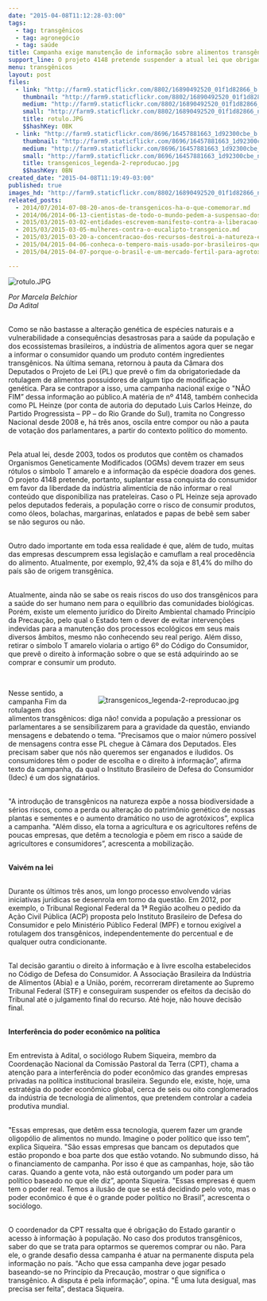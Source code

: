 ```yaml
---
date: "2015-04-08T11:12:28-03:00"
tags:
  - tag: transgênicos
  - tag: agronegócio
  - tag: saúde
title: Campanha exige manutenção de informação sobre alimentos transgênicos em produtos
support_line: O projeto 4148 pretende suspender a atual lei que obrigada os produtos que contêm os chamados OGMs trazer em seus rótulos o símbolo T amarelo.
menu: transgênicos
layout: post
files:
  - link: "http://farm9.staticflickr.com/8802/16890492520_01f1d82866_b.jpg"
    thumbnail: "http://farm9.staticflickr.com/8802/16890492520_01f1d82866_t.jpg"
    medium: "http://farm9.staticflickr.com/8802/16890492520_01f1d82866_z.jpg"
    small: "http://farm9.staticflickr.com/8802/16890492520_01f1d82866_n.jpg"
    title: rotulo.JPG
    $$hashKey: 0BK
  - link: "http://farm9.staticflickr.com/8696/16457881663_1d92300cbe_b.jpg"
    thumbnail: "http://farm9.staticflickr.com/8696/16457881663_1d92300cbe_t.jpg"
    medium: "http://farm9.staticflickr.com/8696/16457881663_1d92300cbe_z.jpg"
    small: "http://farm9.staticflickr.com/8696/16457881663_1d92300cbe_n.jpg"
    title: transgenicos_legenda-2-reproducao.jpg
    $$hashKey: 0BN
created_date: "2015-04-08T11:19:49-03:00"
published: true
images_hd: "http://farm9.staticflickr.com/8802/16890492520_01f1d82866_n.jpg"
releated_posts:
  - 2014/07/2014-07-08-20-anos-de-transgenicos-ha-o-que-comemorar.md
  - 2014/06/2014-06-13-cientistas-de-todo-o-mundo-pedem-a-suspensao-dos-transgenicos.md
  - 2015/03/2015-03-02-entidades-escrevem-manifesto-contra-a-liberacao-de-eucalipto-transgenico-na-ctnbio.md
  - 2015/03/2015-03-05-mulheres-contra-o-eucalipto-transgenico.md
  - 2015/03/2015-03-20-a-concentracao-dos-recursos-destroi-a-natureza-e-coloca-vidas-humanas-em-risco-afirma-shiva.md
  - 2015/04/2015-04-06-conheca-o-tempero-mais-usado-por-brasileiros-que-pode-matar-a-sua-familia.md
  - 2015/04/2015-04-07-porque-o-brasil-e-um-mercado-fertil-para-agrotoxicos-proibidos.md

---
```

<p><img alt="rotulo.JPG" src="http://farm9.staticflickr.com/8802/16890492520_01f1d82866_b.jpg" /></p>

<p><em>Por Marcela Belchior<br />
Da Adital</em></p>

<p><br />
Como se n&atilde;o bastasse a altera&ccedil;&atilde;o gen&eacute;tica de esp&eacute;cies naturais e a vulnerabilidade a consequ&ecirc;ncias desastrosas para a sa&uacute;de da popula&ccedil;&atilde;o e dos ecossistemas brasileiros, a ind&uacute;stria de alimentos agora quer se negar a informar o consumidor quando um produto cont&eacute;m ingredientes transg&ecirc;nicos. Na &uacute;ltima semana, retornou &agrave; pauta da C&acirc;mara dos Deputados o Projeto de Lei (PL) que prev&ecirc; o fim da obrigatoriedade da rotulagem de alimentos possuidores de algum tipo de modifica&ccedil;&atilde;o gen&eacute;tica. Para se contrapor a isso, uma campanha nacional exige o &quot;N&Atilde;O FIM&rdquo; dessa informa&ccedil;&atilde;o ao p&uacute;blico.A mat&eacute;ria de n&ordm; 4148, tamb&eacute;m conhecida como PL Heinze (por conta de autoria do deputado Luis Carlos Heinze, do Partido Progressista &ndash; PP &ndash; do Rio Grande do Sul), tramita no Congresso Nacional desde 2008 e, h&aacute; tr&ecirc;s anos, oscila entre compor ou n&atilde;o a pauta de vota&ccedil;&atilde;o dos parlamentares, a partir do contexto pol&iacute;tico do momento.&nbsp;</p>

<p><br />
Pela atual lei, desde 2003, todos os produtos que cont&ecirc;m os chamados Organismos Geneticamente Modificados (OGMs) devem trazer em seus r&oacute;tulos o s&iacute;mbolo T amarelo e a informa&ccedil;&atilde;o da esp&eacute;cie doadora dos genes. O projeto 4148 pretende, portanto, suplantar essa conquista do consumidor em favor da liberdade da ind&uacute;stria aliment&iacute;cia de n&atilde;o informar o real conte&uacute;do que disponibiliza nas prateleiras. Caso o PL Heinze seja aprovado pelos deputados federais, a popula&ccedil;&atilde;o corre o risco de consumir produtos, como &oacute;leos, bolachas, margarinas, enlatados e papas de beb&ecirc; sem saber se n&atilde;o seguros ou n&atilde;o.&nbsp;</p>

<p><br />
Outro dado importante em toda essa realidade &eacute; que, al&eacute;m de tudo, muitas das empresas descumprem essa legisla&ccedil;&atilde;o e camuflam a real proced&ecirc;ncia do alimento. Atualmente, por exemplo, 92,4% da soja e 81,4% do milho do pa&iacute;s s&atilde;o de origem transg&ecirc;nica.&nbsp;</p>

<p><br />
Atualmente, ainda n&atilde;o se sabe os reais riscos do uso dos transg&ecirc;nicos para a sa&uacute;de do ser humano nem para o equil&iacute;brio das comunidades biol&oacute;gicas. Por&eacute;m, existe um elemento jur&iacute;dico do Direito Ambiental chamado Princ&iacute;pio da Precau&ccedil;&atilde;o, pelo qual o Estado tem o dever de evitar interven&ccedil;&otilde;es indevidas para a manuten&ccedil;&atilde;o dos processos ecol&oacute;gicos em seus mais diversos &acirc;mbitos, mesmo n&atilde;o conhecendo seu real perigo. Al&eacute;m disso, retirar o s&iacute;mbolo T amarelo violaria o artigo 6&ordm; do C&oacute;digo do Consumidor, que prev&ecirc; o direito &agrave; informa&ccedil;&atilde;o sobre o que se est&aacute; adquirindo ao se comprar e consumir um produto.&nbsp;</p>

<p>&nbsp;</p>

<figure class="image" style="float:right"><img alt="transgenicos_legenda-2-reproducao.jpg" src="http://farm9.staticflickr.com/8696/16457881663_1d92300cbe_b.jpg" />
<figcaption></figcaption>
</figure>

<p>Nesse sentido, a campanha Fim da rotulagem dos alimentos transg&ecirc;nicos: diga n&atilde;o! convida a popula&ccedil;&atilde;o a pressionar os parlamentares a se sensibilizarem para a gravidade da quest&atilde;o, enviando mensagens e debatendo o tema. &quot;Precisamos que o maior n&uacute;mero poss&iacute;vel de mensagens contra esse PL chegue &agrave; C&acirc;mara dos Deputados. Eles precisam saber que n&oacute;s n&atilde;o queremos ser enganados e iludidos. Os consumidores t&ecirc;m o poder de escolha e o direito &agrave; informa&ccedil;&atilde;o&rdquo;, afirma texto da campanha, da qual o Instituto Brasileiro de Defesa do Consumidor (Idec) &eacute; um dos signat&aacute;rios.&nbsp;</p>

<p><br />
&quot;A introdu&ccedil;&atilde;o de transg&ecirc;nicos na natureza exp&otilde;e a nossa biodiversidade a s&eacute;rios riscos, como a perda ou altera&ccedil;&atilde;o do patrim&ocirc;nio gen&eacute;tico de nossas plantas e sementes e o aumento dram&aacute;tico no uso de agrot&oacute;xicos&rdquo;, explica a campanha. &quot;Al&eacute;m disso, ela torna a agricultura e os agricultores ref&eacute;ns de poucas empresas, que det&ecirc;m a tecnologia e p&otilde;em em risco a sa&uacute;de de agricultores e consumidores&rdquo;, acrescenta a mobiliza&ccedil;&atilde;o.</p>

<p><br />
<strong>Vaiv&eacute;m na lei</strong></p>

<p><br />
Durante os &uacute;ltimos tr&ecirc;s anos, um longo processo envolvendo v&aacute;rias iniciativas jur&iacute;dicas se desenrola em torno da quest&atilde;o. Em 2012, por exemplo, o Tribunal Regional Federal da 1&ordf; Regi&atilde;o acolheu o pedido da A&ccedil;&atilde;o Civil P&uacute;blica (ACP) proposta pelo Instituto Brasileiro de Defesa do Consumidor e pelo Minist&eacute;rio P&uacute;blico Federal (MPF) e tornou exig&iacute;vel a rotulagem dos transg&ecirc;nicos, independentemente do percentual e de qualquer outra condicionante.&nbsp;</p>

<p><br />
Tal decis&atilde;o garantiu o direito &agrave; informa&ccedil;&atilde;o e &agrave; livre escolha estabelecidos no C&oacute;digo de Defesa do Consumidor. A Associa&ccedil;&atilde;o Brasileira da Ind&uacute;stria de Alimentos (Abia) e a Uni&atilde;o, por&eacute;m, recorreram diretamente ao Supremo Tribunal Federal (STF) e conseguiram suspender os efeitos da decis&atilde;o do Tribunal at&eacute; o julgamento final do recurso. At&eacute; hoje, n&atilde;o houve decis&atilde;o final.&nbsp;</p>

<p><br />
<strong>Interfer&ecirc;ncia do poder econ&ocirc;mico na pol&iacute;tica&nbsp;</strong></p>

<p><br />
Em entrevista &agrave; Adital, o soci&oacute;logo Rubem Siqueira, membro da Coordena&ccedil;&atilde;o Nacional da Comiss&atilde;o Pastoral da Terra (CPT), chama a aten&ccedil;&atilde;o para a interfer&ecirc;ncia do poder econ&ocirc;mico das grandes empresas privadas na pol&iacute;tica institucional brasileira. Segundo ele, existe, hoje, uma estrat&eacute;gia do poder econ&ocirc;mico global, cerca de seis ou oito conglomerados da ind&uacute;stria de tecnologia de alimentos, que pretendem controlar a cadeia produtiva mundial.&nbsp;</p>

<p><br />
&quot;Essas empresas, que det&ecirc;m essa tecnologia, querem fazer um grande oligop&oacute;lio de alimentos no mundo. Imagine o poder pol&iacute;tico que isso tem&rdquo;, explica Siqueira. &quot;S&atilde;o essas empresas que bancam os deputados que est&atilde;o propondo e boa parte dos que est&atilde;o votando. No submundo disso, h&aacute; o financiamento de campanha. Por isso &eacute; que as campanhas, hoje, s&atilde;o t&atilde;o caras. Quando a gente vota, n&atilde;o est&aacute; outorgando um poder para um pol&iacute;tico baseado no que ele diz&rdquo;, aponta Siqueira. &quot;Essas empresas &eacute; quem tem o poder real. Temos a ilus&atilde;o de que se est&aacute; decidindo pelo voto, mas o poder econ&ocirc;mico &eacute; que &eacute; o grande poder pol&iacute;tico no Brasil&rdquo;, acrescenta o soci&oacute;logo.</p>

<p><br />
O coordenador da CPT ressalta que &eacute; obriga&ccedil;&atilde;o do Estado garantir o acesso &agrave; informa&ccedil;&atilde;o &agrave; popula&ccedil;&atilde;o. No caso dos produtos transg&ecirc;nicos, saber do que se trata para optarmos se queremos comprar ou n&atilde;o. Para ele, o grande desafio dessa campanha &eacute; atuar na permanente disputa pela informa&ccedil;&atilde;o no pa&iacute;s. &quot;Acho que essa campanha deve jogar pesado baseando-se no Princ&iacute;pio da Precau&ccedil;&atilde;o, mostrar o que significa o transg&ecirc;nico. A disputa &eacute; pela informa&ccedil;&atilde;o&rdquo;, opina. &quot;&Eacute; uma luta desigual, mas precisa ser feita&rdquo;, destaca Siqueira.</p>
